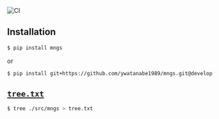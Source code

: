 ![CI](https://github.com/ywatanabe1989/mngs/actions/workflows/pip_install.yml/badge.svg)

## Installation
``` bash
$ pip install mngs

```
or
``` bash
$ pip install git+https://github.com/ywatanabe1989/mngs.git@develop
```


## [`tree.txt`](./tree.txt)

``` bash
$ tree ./src/mngs > tree.txt
```


